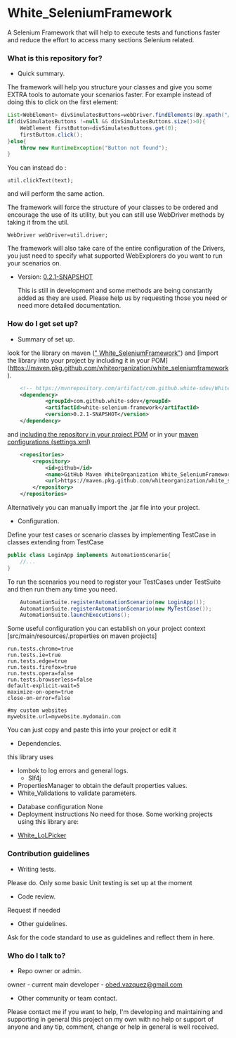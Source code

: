 # White_SeleniumFramework
A Selenium Framework that will help to execute tests and functions faster and reduce the effort to access many sections Selenium related.



### What is this repository for? ###

* Quick summary.

The framework will help you structure your classes and give you some EXTRA tools to automate your scenarios faster.
For example instead of doing this to click on the first element:
``` java
List<WebElement> divSimulatesButtons=webDriver.findElements(By.xpath("//*[text() = '"+text+"']"));
if(divSimulatesButtons !=null && divSimulatesButtons.size()>0){
	WebElement firstButton=divSimulatesButtons.get(0);
	firstButton.click();
}else{
	throw new RuntimeException("Button not found");
}
```

You can instead do :
```
util.clickText(text);
```
and will perform the same action.

The framework will force the structure of your classes to be ordered and encourage the use of its utility, but you can still use WebDriver methods by taking it from the util.
```
WebDriver webDriver=util.driver;
```

The framework will also take care of the entire configuration of the Drivers, you just need to specify what supported WebExplorers do you want to run your scenarios on.


* Version: [0.2.1-SNAPSHOT](https://github.com/orgs/WhiteOrganization/packages) 

    This is still in development and some methods are being constantly added as they are used. Please help us by requesting those you need or need more detailed documentation.

### How do I get set up? ###

* Summary of set up.

look for the library on maven ([" White_SeleniumFramework"](https://github.com/orgs/WhiteOrganization/packages)) and [import the library into your project
by including it in your POM](<url>https://maven.pkg.github.com/whiteorganization/white_seleniumframework</url>).
```XML
	<!-- https://mvnrepository.com/artifact/com.github.white-sdev/White_SeleniumFramework -->
	<dependency>
    		<groupId>com.github.white-sdev</groupId>
    		<artifactId>white-selenium-framework</artifactId>
    		<version>0.2.1-SNAPSHOT</version>
	</dependency>
```
and [including the repository in your project POM](https://maven.pkg.github.com/whiteorganization/white_seleniumframework) or in your [maven configurations (settings.xml)](https://maven.apache.org/settings.html)
```XML
	<repositories>
	    <repository>
            <id>github</id>
            <name>GitHub Maven WhiteOrganization White_SeleniumFramework Repository</name>
            <url>https://maven.pkg.github.com/whiteorganization/white_seleniumframework</url>
	    </repository>
	</repositories>
```


Alternatively you can manually import the .jar file into your project.
* Configuration.

Define your test cases or scenario classes by implementing TestCase in classes extending from TestCase
```java
public class LoginApp implements AutomationScenario{
	//...
}
```

To run the scenarios you need to register your TestCases under TestSuite and then run them any time you need.
``` java
	AutomationSuite.registerAutomationScenario(new LoginApp());
	AutomationSuite.registerAutomationScenario(new MyTestCase());
	AutomationSuite.launchExecutions();
```

Some useful configuration you can establish on your project context [src/main/resources/<yourFileName>.properties on maven projects]
```
run.tests.chrome=true
run.tests.ie=true
run.tests.edge=true
run.tests.firefox=true
run.tests.opera=false
run.tests.browserless=false
default-explicit-wait=5
maximize-on-open=true
close-on-error=false

#my custom websites
mywebsite.url=mywebsite.mydomain.com
```
You can just copy and paste this into your project or edit it


* Dependencies.

this library uses
- lombok to log errors and general logs.
	- Slf4j
- PropertiesManager to obtain the default properties values.
- White_Validations to validate parameters.

* Database configuration
  None
* Deployment instructions
  No need for those. Some working projects using this library are:
- [White_LoLPicker](https://github.com/white-sdev/White_LoLPicker)

### Contribution guidelines ###

* Writing tests.

Please do. Only some basic Unit testing is set up at the moment
* Code review.

Request if needed
* Other guidelines.

Ask for the code standard to use as guidelines and reflect them in here.

### Who do I talk to? ###

* Repo owner or admin.

owner - current main developer - obed.vazquez@gmail.com
* Other community or team contact.

Please contact me if you want to help, I'm developing and maintaining and supporting in general this project on my own with no help or support of anyone and any tip, comment, change or help in general is well received.

